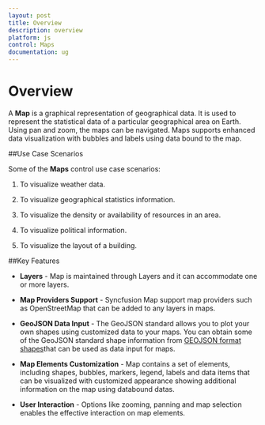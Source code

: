 ```yaml
---
layout: post
title: Overview
description: overview
platform: js
control: Maps
documentation: ug
---
```


# Overview

A **Map** is a graphical representation of geographical data. It is used to represent the statistical data of a particular geographical area on Earth. Using pan and zoom, the maps can be navigated. Maps supports enhanced data visualization with bubbles and labels using data bound to the map.

##Use Case Scenarios

Some of the **Maps** control use case scenarios:

1. To visualize weather data.

2. To visualize geographical statistics information.

3. To visualize the density or availability of resources in an area.

4. To visualize political information.

5. To visualize the layout of a building.

##Key Features

* **Layers** - Map is maintained through Layers and it can accommodate one or more layers.

* **Map Providers Support** - Syncfusion Map support map providers such as OpenStreetMap that can be added to any layers in maps.

* **GeoJSON Data Input** - The GeoJSON standard allows you to plot your own shapes using customized data to your maps. You can obtain some of the GeoJSON standard shape information from [GEOJSON format shapes](http://www.syncfusion.com/uploads/user/uploads/Maps_GeoJSON.zip)that can be used as data input for maps.

* **Map Elements Customization** - Map contains a set of elements, including shapes, bubbles, markers, legend, labels and data items that can be visualized with customized appearance showing additional information on the map using databound datas.

* **User Interaction** - Options like zooming, panning and map selection enables the effective interaction on map elements.




